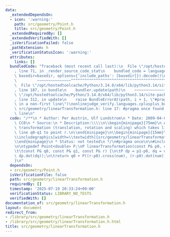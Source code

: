 ```yaml
---
data:
  _extendedDependsOn:
  - icon: ':warning:'
    path: src/geometry/Point.h
    title: src/geometry/Point.h
  _extendedRequiredBy: []
  _extendedVerifiedWith: []
  _isVerificationFailed: false
  _pathExtension: h
  _verificationStatusIcon: ':warning:'
  attributes:
    links: []
  bundledCode: "Traceback (most recent call last):\n  File \"/opt/hostedtoolcache/Python/3.14.0/x64/lib/python3.14/site-packages/onlinejudge_verify/documentation/build.py\"\
    , line 71, in _render_source_code_stat\n    bundled_code = language.bundle(stat.path,\
    \ basedir=basedir, options={'include_paths': [basedir]}).decode()\n          \
    \         ~~~~~~~~~~~~~~~^^^^^^^^^^^^^^^^^^^^^^^^^^^^^^^^^^^^^^^^^^^^^^^^^^^^^^^^^^^^^^^^^^\n\
    \  File \"/opt/hostedtoolcache/Python/3.14.0/x64/lib/python3.14/site-packages/onlinejudge_verify/languages/cplusplus.py\"\
    , line 187, in bundle\n    bundler.update(path)\n    ~~~~~~~~~~~~~~^^^^^^\n  File\
    \ \"/opt/hostedtoolcache/Python/3.14.0/x64/lib/python3.14/site-packages/onlinejudge_verify/languages/cplusplus_bundle.py\"\
    , line 312, in update\n    raise BundleErrorAt(path, i + 1, \"#pragma once found\
    \ in a non-first line\")\nonlinejudge_verify.languages.cplusplus_bundle.BundleErrorAt:\
    \ src/geometry/linearTransformation.h: line 17: #pragma once found in a non-first\
    \ line\n"
  code: "/**\n * Author: Per Austrin, Ulf Lundstrom\n * Date: 2009-04-09\n * License:\
    \ CC0\n * Source:\n * Description:\\\\\n\\begin{minipage}{75mm}\n Apply the linear\
    \ transformation (translation, rotation and scaling) which takes line p0-p1 to\
    \ line q0-q1 to point r.\n\\end{minipage}\n\\begin{minipage}{15mm}\n\\vspace{-8mm}\n\
    \\includegraphics[width=\\textwidth]{src/geometry/linearTransformation}\n\\vspace{-2mm}\n\
    \\end{minipage}\n * Status: not tested\n */\n#pragma once\n\n#include \"src/geometry/Point.h\"\
    \n\ntypedef Point<double> P;\nP linearTransformation(const P& p0, const P& p1,\n\
    \t\tconst P& q0, const P& q1, const P& r) {\n\tP dp = p1-p0, dq = q1-q0, num(dp.cross(dq),\
    \ dp.dot(dq));\n\treturn q0 + P((r-p0).cross(num), (r-p0).dot(num))/dp.dist2();\n\
    }\n"
  dependsOn:
  - src/geometry/Point.h
  isVerificationFile: false
  path: src/geometry/linearTransformation.h
  requiredBy: []
  timestamp: '2025-07-19 20:33:24+09:00'
  verificationStatus: LIBRARY_NO_TESTS
  verifiedWith: []
documentation_of: src/geometry/linearTransformation.h
layout: document
redirect_from:
- /library/src/geometry/linearTransformation.h
- /library/src/geometry/linearTransformation.h.html
title: src/geometry/linearTransformation.h
---
```

